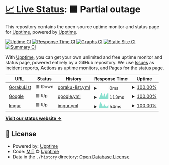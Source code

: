 # [📈 Live Status](http://status.gorakulist.kr/): <!--live status--> **🟧 Partial outage**

This repository contains the open-source uptime monitor and status page for [Upptime](https://upptime.js.org), powered by [Upptime](https://github.com/upptime/upptime).

[![Uptime CI](https://github.com/DetegiCE/gorakulist-uptime/workflows/Uptime%20CI/badge.svg)](https://github.com/DetegiCE/gorakulist-uptime/actions?query=workflow%3A%22Uptime+CI%22)
[![Response Time CI](https://github.com/DetegiCE/gorakulist-uptime/workflows/Response%20Time%20CI/badge.svg)](https://github.com/DetegiCE/gorakulist-uptime/actions?query=workflow%3A%22Response+Time+CI%22)
[![Graphs CI](https://github.com/DetegiCE/gorakulist-uptime/workflows/Graphs%20CI/badge.svg)](https://github.com/DetegiCE/gorakulist-uptime/actions?query=workflow%3A%22Graphs+CI%22)
[![Static Site CI](https://github.com/DetegiCE/gorakulist-uptime/workflows/Static%20Site%20CI/badge.svg)](https://github.com/DetegiCE/gorakulist-uptime/actions?query=workflow%3A%22Static+Site+CI%22)
[![Summary CI](https://github.com/DetegiCE/gorakulist-uptime/workflows/Summary%20CI/badge.svg)](https://github.com/DetegiCE/gorakulist-uptime/actions?query=workflow%3A%22Summary+CI%22)

With [Upptime](https://upptime.js.org), you can get your own unlimited and free uptime monitor and status page, powered entirely by a GitHub repository. We use [Issues](https://github.com/upptime/upptime/issues) as incident reports, [Actions](https://github.com/DetegiCE/gorakulist-uptime/actions) as uptime monitors, and [Pages](http://status.gorakulist.kr/) for the status page.

<!--start: status pages-->
<!-- This summary is generated by Upptime (https://github.com/upptime/upptime) -->
<!-- Do not edit this manually, your changes will be overwritten -->
<!-- prettier-ignore -->
| URL | Status | History | Response Time | Uptime |
| --- | ------ | ------- | ------------- | ------ |
| <img alt="" src="https://favicons.githubusercontent.com/www.gorakulist.kr" height="13"> [GorakuList](https://www.gorakulist.kr/) | 🟥 Down | [goraku-list.yml](https://github.com/DetegiCE/gorakulist-uptime/commits/HEAD/history/goraku-list.yml) | <details><summary><img alt="Response time graph" src="./graphs/goraku-list/response-time-week.png" height="20"> 0ms</summary><br><a href="https://status.gorakulist.kr/history/goraku-list"><img alt="Response time 949" src="https://img.shields.io/endpoint?url=https%3A%2F%2Fraw.githubusercontent.com%2FDetegiCE%2Fgorakulist-uptime%2FHEAD%2Fapi%2Fgoraku-list%2Fresponse-time.json"></a><br><a href="https://status.gorakulist.kr/history/goraku-list"><img alt="24-hour response time 0" src="https://img.shields.io/endpoint?url=https%3A%2F%2Fraw.githubusercontent.com%2FDetegiCE%2Fgorakulist-uptime%2FHEAD%2Fapi%2Fgoraku-list%2Fresponse-time-day.json"></a><br><a href="https://status.gorakulist.kr/history/goraku-list"><img alt="7-day response time 0" src="https://img.shields.io/endpoint?url=https%3A%2F%2Fraw.githubusercontent.com%2FDetegiCE%2Fgorakulist-uptime%2FHEAD%2Fapi%2Fgoraku-list%2Fresponse-time-week.json"></a><br><a href="https://status.gorakulist.kr/history/goraku-list"><img alt="30-day response time 949" src="https://img.shields.io/endpoint?url=https%3A%2F%2Fraw.githubusercontent.com%2FDetegiCE%2Fgorakulist-uptime%2FHEAD%2Fapi%2Fgoraku-list%2Fresponse-time-month.json"></a><br><a href="https://status.gorakulist.kr/history/goraku-list"><img alt="1-year response time 949" src="https://img.shields.io/endpoint?url=https%3A%2F%2Fraw.githubusercontent.com%2FDetegiCE%2Fgorakulist-uptime%2FHEAD%2Fapi%2Fgoraku-list%2Fresponse-time-year.json"></a></details> | <details><summary><a href="https://status.gorakulist.kr/history/goraku-list">100.00%</a></summary><a href="https://status.gorakulist.kr/history/goraku-list"><img alt="All-time uptime 96.28%" src="https://img.shields.io/endpoint?url=https%3A%2F%2Fraw.githubusercontent.com%2FDetegiCE%2Fgorakulist-uptime%2FHEAD%2Fapi%2Fgoraku-list%2Fuptime.json"></a><br><a href="https://status.gorakulist.kr/history/goraku-list"><img alt="24-hour uptime 100.00%" src="https://img.shields.io/endpoint?url=https%3A%2F%2Fraw.githubusercontent.com%2FDetegiCE%2Fgorakulist-uptime%2FHEAD%2Fapi%2Fgoraku-list%2Fuptime-day.json"></a><br><a href="https://status.gorakulist.kr/history/goraku-list"><img alt="7-day uptime 100.00%" src="https://img.shields.io/endpoint?url=https%3A%2F%2Fraw.githubusercontent.com%2FDetegiCE%2Fgorakulist-uptime%2FHEAD%2Fapi%2Fgoraku-list%2Fuptime-week.json"></a><br><a href="https://status.gorakulist.kr/history/goraku-list"><img alt="30-day uptime 96.28%" src="https://img.shields.io/endpoint?url=https%3A%2F%2Fraw.githubusercontent.com%2FDetegiCE%2Fgorakulist-uptime%2FHEAD%2Fapi%2Fgoraku-list%2Fuptime-month.json"></a><br><a href="https://status.gorakulist.kr/history/goraku-list"><img alt="1-year uptime 96.28%" src="https://img.shields.io/endpoint?url=https%3A%2F%2Fraw.githubusercontent.com%2FDetegiCE%2Fgorakulist-uptime%2FHEAD%2Fapi%2Fgoraku-list%2Fuptime-year.json"></a></details>
| <img alt="" src="https://favicons.githubusercontent.com/www.google.com" height="13"> [Google](https://www.google.com) | 🟩 Up | [google.yml](https://github.com/DetegiCE/gorakulist-uptime/commits/HEAD/history/google.yml) | <details><summary><img alt="Response time graph" src="./graphs/google/response-time-week.png" height="20"> 113ms</summary><br><a href="https://status.gorakulist.kr/history/google"><img alt="Response time 110" src="https://img.shields.io/endpoint?url=https%3A%2F%2Fraw.githubusercontent.com%2FDetegiCE%2Fgorakulist-uptime%2FHEAD%2Fapi%2Fgoogle%2Fresponse-time.json"></a><br><a href="https://status.gorakulist.kr/history/google"><img alt="24-hour response time 139" src="https://img.shields.io/endpoint?url=https%3A%2F%2Fraw.githubusercontent.com%2FDetegiCE%2Fgorakulist-uptime%2FHEAD%2Fapi%2Fgoogle%2Fresponse-time-day.json"></a><br><a href="https://status.gorakulist.kr/history/google"><img alt="7-day response time 113" src="https://img.shields.io/endpoint?url=https%3A%2F%2Fraw.githubusercontent.com%2FDetegiCE%2Fgorakulist-uptime%2FHEAD%2Fapi%2Fgoogle%2Fresponse-time-week.json"></a><br><a href="https://status.gorakulist.kr/history/google"><img alt="30-day response time 110" src="https://img.shields.io/endpoint?url=https%3A%2F%2Fraw.githubusercontent.com%2FDetegiCE%2Fgorakulist-uptime%2FHEAD%2Fapi%2Fgoogle%2Fresponse-time-month.json"></a><br><a href="https://status.gorakulist.kr/history/google"><img alt="1-year response time 110" src="https://img.shields.io/endpoint?url=https%3A%2F%2Fraw.githubusercontent.com%2FDetegiCE%2Fgorakulist-uptime%2FHEAD%2Fapi%2Fgoogle%2Fresponse-time-year.json"></a></details> | <details><summary><a href="https://status.gorakulist.kr/history/google">100.00%</a></summary><a href="https://status.gorakulist.kr/history/google"><img alt="All-time uptime 100.00%" src="https://img.shields.io/endpoint?url=https%3A%2F%2Fraw.githubusercontent.com%2FDetegiCE%2Fgorakulist-uptime%2FHEAD%2Fapi%2Fgoogle%2Fuptime.json"></a><br><a href="https://status.gorakulist.kr/history/google"><img alt="24-hour uptime 100.00%" src="https://img.shields.io/endpoint?url=https%3A%2F%2Fraw.githubusercontent.com%2FDetegiCE%2Fgorakulist-uptime%2FHEAD%2Fapi%2Fgoogle%2Fuptime-day.json"></a><br><a href="https://status.gorakulist.kr/history/google"><img alt="7-day uptime 100.00%" src="https://img.shields.io/endpoint?url=https%3A%2F%2Fraw.githubusercontent.com%2FDetegiCE%2Fgorakulist-uptime%2FHEAD%2Fapi%2Fgoogle%2Fuptime-week.json"></a><br><a href="https://status.gorakulist.kr/history/google"><img alt="30-day uptime 100.00%" src="https://img.shields.io/endpoint?url=https%3A%2F%2Fraw.githubusercontent.com%2FDetegiCE%2Fgorakulist-uptime%2FHEAD%2Fapi%2Fgoogle%2Fuptime-month.json"></a><br><a href="https://status.gorakulist.kr/history/google"><img alt="1-year uptime 100.00%" src="https://img.shields.io/endpoint?url=https%3A%2F%2Fraw.githubusercontent.com%2FDetegiCE%2Fgorakulist-uptime%2FHEAD%2Fapi%2Fgoogle%2Fuptime-year.json"></a></details>
| <img alt="" src="https://favicons.githubusercontent.com/imgur.com" height="13"> [Imgur](https://imgur.com/) | 🟩 Up | [imgur.yml](https://github.com/DetegiCE/gorakulist-uptime/commits/HEAD/history/imgur.yml) | <details><summary><img alt="Response time graph" src="./graphs/imgur/response-time-week.png" height="20"> 54ms</summary><br><a href="https://status.gorakulist.kr/history/imgur"><img alt="Response time 56" src="https://img.shields.io/endpoint?url=https%3A%2F%2Fraw.githubusercontent.com%2FDetegiCE%2Fgorakulist-uptime%2FHEAD%2Fapi%2Fimgur%2Fresponse-time.json"></a><br><a href="https://status.gorakulist.kr/history/imgur"><img alt="24-hour response time 118" src="https://img.shields.io/endpoint?url=https%3A%2F%2Fraw.githubusercontent.com%2FDetegiCE%2Fgorakulist-uptime%2FHEAD%2Fapi%2Fimgur%2Fresponse-time-day.json"></a><br><a href="https://status.gorakulist.kr/history/imgur"><img alt="7-day response time 54" src="https://img.shields.io/endpoint?url=https%3A%2F%2Fraw.githubusercontent.com%2FDetegiCE%2Fgorakulist-uptime%2FHEAD%2Fapi%2Fimgur%2Fresponse-time-week.json"></a><br><a href="https://status.gorakulist.kr/history/imgur"><img alt="30-day response time 56" src="https://img.shields.io/endpoint?url=https%3A%2F%2Fraw.githubusercontent.com%2FDetegiCE%2Fgorakulist-uptime%2FHEAD%2Fapi%2Fimgur%2Fresponse-time-month.json"></a><br><a href="https://status.gorakulist.kr/history/imgur"><img alt="1-year response time 56" src="https://img.shields.io/endpoint?url=https%3A%2F%2Fraw.githubusercontent.com%2FDetegiCE%2Fgorakulist-uptime%2FHEAD%2Fapi%2Fimgur%2Fresponse-time-year.json"></a></details> | <details><summary><a href="https://status.gorakulist.kr/history/imgur">100.00%</a></summary><a href="https://status.gorakulist.kr/history/imgur"><img alt="All-time uptime 100.00%" src="https://img.shields.io/endpoint?url=https%3A%2F%2Fraw.githubusercontent.com%2FDetegiCE%2Fgorakulist-uptime%2FHEAD%2Fapi%2Fimgur%2Fuptime.json"></a><br><a href="https://status.gorakulist.kr/history/imgur"><img alt="24-hour uptime 100.00%" src="https://img.shields.io/endpoint?url=https%3A%2F%2Fraw.githubusercontent.com%2FDetegiCE%2Fgorakulist-uptime%2FHEAD%2Fapi%2Fimgur%2Fuptime-day.json"></a><br><a href="https://status.gorakulist.kr/history/imgur"><img alt="7-day uptime 100.00%" src="https://img.shields.io/endpoint?url=https%3A%2F%2Fraw.githubusercontent.com%2FDetegiCE%2Fgorakulist-uptime%2FHEAD%2Fapi%2Fimgur%2Fuptime-week.json"></a><br><a href="https://status.gorakulist.kr/history/imgur"><img alt="30-day uptime 100.00%" src="https://img.shields.io/endpoint?url=https%3A%2F%2Fraw.githubusercontent.com%2FDetegiCE%2Fgorakulist-uptime%2FHEAD%2Fapi%2Fimgur%2Fuptime-month.json"></a><br><a href="https://status.gorakulist.kr/history/imgur"><img alt="1-year uptime 100.00%" src="https://img.shields.io/endpoint?url=https%3A%2F%2Fraw.githubusercontent.com%2FDetegiCE%2Fgorakulist-uptime%2FHEAD%2Fapi%2Fimgur%2Fuptime-year.json"></a></details>

<!--end: status pages-->

[**Visit our status website →**](http://status.gorakulist.kr/)

## 📄 License

- Powered by: [Upptime](https://github.com/upptime/upptime)
- Code: [MIT](./LICENSE) © [Upptime](https://upptime.js.org)
- Data in the `./history` directory: [Open Database License](https://opendatacommons.org/licenses/odbl/1-0/)
